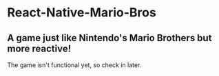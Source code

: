 # React-Native-Mario-Bros
## A game just like Nintendo's Mario Brothers but more reactive!
The game isn't functional yet, so check in later.
